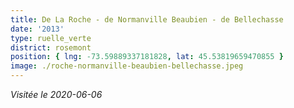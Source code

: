 ```yaml
---
title: De La Roche - de Normanville Beaubien - de Bellechasse
date: '2013'
type: ruelle_verte
district: rosemont
position: { lng: -73.59889337181828, lat: 45.53819659470855 }
image: ./roche-normanville-beaubien-bellechasse.jpeg
---
```



_Visitée le 2020-06-06_